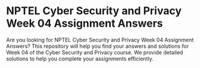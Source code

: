 # NPTEL Cyber Security and Privacy Week 04 Assignment Answers

Are you looking for NPTEL Cyber Security and Privacy Week 04 Assignment Answers? This repository will help you find your answers and solutions for Week 04 of the Cyber Security and Privacy course. We provide detailed solutions to help you complete your assignments efficiently.